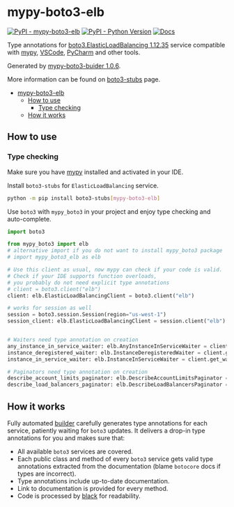 # mypy-boto3-elb

[![PyPI - mypy-boto3-elb](https://img.shields.io/pypi/v/mypy-boto3-elb.svg?color=blue)](https://pypi.org/project/mypy-boto3-elb)
[![PyPI - Python Version](https://img.shields.io/pypi/pyversions/mypy-boto3-elb.svg?color=blue)](https://pypi.org/project/mypy-boto3-elb)
[![Docs](https://img.shields.io/readthedocs/mypy-boto3-builder.svg?color=blue)](https://mypy-boto3-builder.readthedocs.io/)

Type annotations for
[boto3.ElasticLoadBalancing 1.12.35](https://boto3.amazonaws.com/v1/documentation/api/1.12.35/reference/services/elb.html#ElasticLoadBalancing) service
compatible with [mypy](https://github.com/python/mypy), [VSCode](https://code.visualstudio.com/),
[PyCharm](https://www.jetbrains.com/pycharm/) and other tools.

Generated by [mypy-boto3-buider 1.0.6](https://github.com/vemel/mypy_boto3_builder).

More information can be found on [boto3-stubs](https://pypi.org/project/boto3-stubs/) page.

- [mypy-boto3-elb](#mypy-boto3-elb)
  - [How to use](#how-to-use)
    - [Type checking](#type-checking)
  - [How it works](#how-it-works)

## How to use

### Type checking

Make sure you have [mypy](https://github.com/python/mypy) installed and activated in your IDE.

Install `boto3-stubs` for `ElasticLoadBalancing` service.

```bash
python -m pip install boto3-stubs[mypy-boto3-elb]
```

Use `boto3` with `mypy_boto3` in your project and enjoy type checking and auto-complete.

```python
import boto3

from mypy_boto3 import elb
# alternative import if you do not want to install mypy_boto3 package
# import mypy_boto3_elb as elb

# Use this client as usual, now mypy can check if your code is valid.
# Check if your IDE supports function overloads,
# you probably do not need explicit type annotations
# client = boto3.client("elb")
client: elb.ElasticLoadBalancingClient = boto3.client("elb")

# works for session as well
session = boto3.session.Session(region="us-west-1")
session_client: elb.ElasticLoadBalancingClient = session.client("elb")


# Waiters need type annotation on creation
any_instance_in_service_waiter: elb.AnyInstanceInServiceWaiter = client.get_waiter("any_instance_in_service")
instance_deregistered_waiter: elb.InstanceDeregisteredWaiter = client.get_waiter("instance_deregistered")
instance_in_service_waiter: elb.InstanceInServiceWaiter = client.get_waiter("instance_in_service")

# Paginators need type annotation on creation
describe_account_limits_paginator: elb.DescribeAccountLimitsPaginator = client.get_paginator("describe_account_limits")
describe_load_balancers_paginator: elb.DescribeLoadBalancersPaginator = client.get_paginator("describe_load_balancers")
```

## How it works

Fully automated [builder](https://github.com/vemel/mypy_boto3_builder) carefully generates
type annotations for each service, patiently waiting for `boto3` updates. It delivers
a drop-in type annotations for you and makes sure that:

- All available `boto3` services are covered.
- Each public class and method of every `boto3` service gets valid type annotations
  extracted from the documentation (blame `botocore` docs if types are incorrect).
- Type annotations include up-to-date documentation.
- Link to documentation is provided for every method.
- Code is processed by [black](https://github.com/psf/black) for readability.